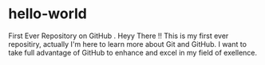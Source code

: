 # hello-world
First Ever Repository on GitHub .
Heyy There !!
This is my first ever repositiry, actually I'm here to learn more about Git and GitHub.
I want to take full advantage of GitHub to enhance and excel in my field of exellence. 
